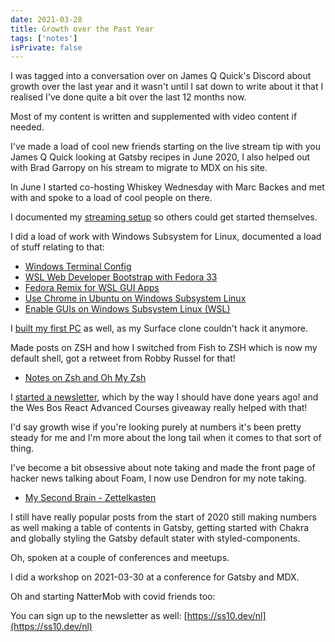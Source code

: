 ```yaml
---
date: 2021-03-28
title: Growth over the Past Year
tags: ['notes']
isPrivate: false
---
```


<script>
  import { YouTube } from 'sveltekit-embed'
</script>

I was tagged into a conversation over on James Q Quick's Discord about
growth over the last year and it wasn't until I sat down to write
about it that I realised I've done quite a bit over the last 12 months
now.

Most of my content is written and supplemented with video content if
needed.

I've made a load of cool new friends starting on the live stream tip
with you James Q Quick looking at Gatsby recipes in June 2020, I also
helped out with Brad Garropy on his stream to migrate to MDX on his
site.

In June I started co-hosting Whiskey Wednesday with Marc Backes and
met with and spoke to a load of cool people on there.

I documented my [streaming setup] so others could get started
themselves.

I did a load of work with Windows Subsystem for Linux, documented a
load of stuff relating to that:

- [Windows Terminal Config]
- [WSL Web Developer Bootstrap with Fedora 33]
- [Fedora Remix for WSL GUI Apps]
- [Use Chrome in Ubuntu on Windows Subsystem Linux]
- [Enable GUIs on Windows Subsystem Linux (WSL)]

I [built my first PC] as well, as my Surface clone couldn't hack it
anymore.

Made posts on ZSH and how I switched from Fish to ZSH which is now my
default shell, got a retweet from Robby Russel for that!

- [Notes on Zsh and Oh My Zsh]

I [started a newsletter], which by the way I should have done years
ago! and the Wes Bos React Advanced Courses giveaway really helped
with that!

I'd say growth wise if you're looking purely at numbers it's been
pretty steady for me and I'm more about the long tail when it comes to
that sort of thing.

I've become a bit obsessive about note taking and made the front page
of hacker news talking about Foam, I now use Dendron for my note
taking.

- [My Second Brain - Zettelkasten]

I still have really popular posts from the start of 2020 still making
numbers as well making a table of contents in Gatsby, getting started
with Chakra and globally styling the Gatsby default stater with
styled-components.

Oh, spoken at a couple of conferences and meetups.

I did a workshop on 2021-03-30 at a conference for Gatsby and MDX.

<YouTube youTubeId="Mg19wDM4wS8" />

Oh and starting NatterMob with covid friends too:

<YouTube youTubeId="tJHV96jVlKg" />

You can sign up to the newsletter as well:
[https://ss10.dev/nl](https://ss10.dev/nl)

[streaming setup]:
  https://scottspence.com/posts/getting-started-with-youtube/
[windows terminal config]:
  https://scottspence.com/posts/windows-terminal-config/
[wsl web developer bootstrap with fedora 33]:
  https://scottspence.com/posts/fedora-bootstrap-from-scratch/
[fedora remix for wsl gui apps]:
  https://scottspence.com/posts/fedora-remix-for-wsl-gui-apps/
[use chrome in ubuntu on windows subsystem linux]:
  https://scottspence.com/posts/use-chrome-in-ubuntu-wsl/
[enable guis on windows subsystem linux (wsl)]:
  https://scottspence.com/posts/gui-with-wsl/
[notes on zsh and oh my zsh]:
  https://scottspence.com/posts/zsh-and-oh-my-zsh/
[built my first pc]:
  https://scottspence.com/posts/first-time-pc-build/
[started a newsletter]: https://ss10.dev/nl
[my second brain - zettelkasten]:
  https://scottspence.com/posts/my-second-brain-zettelkasten/
